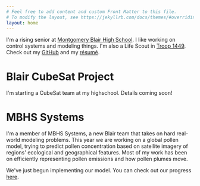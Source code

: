```yaml
---
# Feel free to add content and custom Front Matter to this file.
# To modify the layout, see https://jekyllrb.com/docs/themes/#overriding-theme-defaults
layout: home
---
```


I'm a rising senior at [Montgomery Blair High School](https://mbhs.edu/departments/magnet/). I
like working on control systems and modeling things. I'm also a Life Scout in
[Troop 1449](https://rockville1449.mytroop.us). Check out my [GitHub](https://github.com/rytse)
and my [résumé](res/Resume.pdf).

# Blair CubeSat Project

I'm starting a CubeSat team at my highschool. Details coming soon!

# MBHS Systems

I'm a member of MBHS Systems, a new Blair team that takes on hard real-world modeling problems.
This year we are working on a global pollen model, trying to predict pollen concentration based
on satellite imagery of regions' ecological and geographical features. Most of my work has been
on efficiently representing pollen emissions and how pollen plumes move.

We've just begun implementing our model. You can check out our progress
[here](https://github.com/mbhs-systems).

